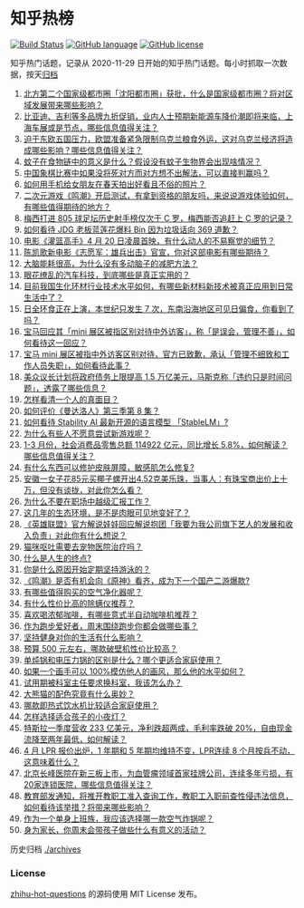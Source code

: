# 知乎热榜
[![Build Status](https://github.com/ToWeLong/zhihu-hot-questions/workflows/CI/badge.svg)](https://github.com/ToWeLong/zhihu-hot-questions/actions)
[![GitHub language](https://img.shields.io/badge/language-golang-orange.svg)](https://golang.org/)
[![GitHub license](https://img.shields.io/github/license/ToWeLong/zhihu-hot-questions)](https://github.com/ToWeLong/zhihu-hot-questions/blob/main/LICENSE)

知乎热门话题，记录从 2020-11-29 日开始的知乎热门话题。每小时抓取一次数据，按天[归档](./archives)

<!-- BEGIN -->

1. [北方第二个国家级都市圈「沈阳都市圈」获批，什么是国家级都市圈？将对区域发展带来哪些影响？](https://www.zhihu.com/question/595386392)
1. [比亚迪、吉利等多品牌九折促销，业内人士预期新能源车降价潮即将来临，上海车展或是节点，哪些信息值得关注？](https://www.zhihu.com/question/595177957)
1. [迫于东欧五国压力，欧盟准备紧急限制乌克兰粮食外运，这对乌克兰经济将造成哪些影响？哪些信息值得关注？](https://www.zhihu.com/question/596682032)
1. [蚊子在食物链中的意义是什么？假设没有蚊子生物界会出现啥情况？](https://www.zhihu.com/question/596664691)
1. [中国象棋比赛中如果没将死对方而对方想不出解法，可以直接判赢吗？](https://www.zhihu.com/question/595965587)
1. [如何用手机给女朋友在春天拍出好看且不俗的照片？](https://www.zhihu.com/question/596581306)
1. [二次元游戏《鸣潮》开启测试，有拿到资格的朋友吗，来说说游戏体验如何，有哪些值得期待的地方？](https://www.zhihu.com/question/596687839)
1. [梅西打进 805 球足坛历史射手榜仅次于 C 罗，梅西能否追赶上 C 罗的记录？](https://www.zhihu.com/question/596054422)
1. [如何看待 JDG 老板蓝莲花爆料 Bin 因为垃圾话向 369 道歉？](https://www.zhihu.com/question/596605954)
1. [电影《灌篮高手》4 月 20 日凌晨首映，有什么动人的不易察觉的细节？](https://www.zhihu.com/question/596633834)
1. [陈凯歌新电影《志愿军：雄兵出击》官宣，你对这部电影有哪些期待？](https://www.zhihu.com/question/596477824)
1. [大脑能耗很高，为什么没有多动脑子的减肥方法？](https://www.zhihu.com/question/596469703)
1. [眼花缭乱的汽车科技，到底哪些是真正实用的？](https://www.zhihu.com/question/596687325)
1. [目前我国生化环材行业技术水平如何，有哪些新材料新技术被真正应用到日常生活中了？](https://www.zhihu.com/question/596686356)
1. [日全环食正在上演，本世纪只发生 7 次，东南沿海地区可见日偏食，你看到了吗？](https://www.zhihu.com/question/595102762)
1. [宝马回应其「mini 展区被指区别对待中外访客」，称「是误会，管理不善」，如何看待这一回应？](https://www.zhihu.com/question/596704817)
1. [宝马 mini 展区被指中外访客区别对待，官方已致歉，承认「管理不细致和工作人员失职」，如何看待此事？](https://www.zhihu.com/question/596693744)
1. [​美众议长计划将政府债务上限提高 1.5 万亿美元，马斯克称「违约只是时间问题」，透露了哪些信息？](https://www.zhihu.com/question/596694397)
1. [怎样看清一个人的真面目？](https://www.zhihu.com/question/593278749)
1. [如何评价《曼达洛人》第三季第 8 集？](https://www.zhihu.com/question/596329384)
1. [如何看待 Stability AI 最新开源的语言模型 「StableLM」?](https://www.zhihu.com/question/596668250)
1. [为什么有些人不愿意尝试新游戏呢？](https://www.zhihu.com/question/590138215)
1. [1-3 月份，社会消费品零售总额 114922 亿元，同比增长 5.8%，如何解读？哪些信息值得关注？](https://www.zhihu.com/question/596253656)
1. [有什么东西可以修护皮肤屏障，敏感肌怎么修复?](https://www.zhihu.com/question/523363327)
1. [安徽一女子花85元买椰子螺开出4.52克美乐珠，当事人：有珠宝商出价上十万，但没有谈拢，对此你怎么看？](https://www.zhihu.com/question/596290623)
1. [为什么不要在职场中越级汇报工作？](https://www.zhihu.com/question/580445128)
1. [这几年的生态环境，是不是肉眼可见地变好了？](https://www.zhihu.com/question/596312091)
1. [《英雄联盟》官方解说娃娃回应解说抱团「我要为我公司旗下艺人的发展和收入负责」对此你有什么想说？](https://www.zhihu.com/question/596490158)
1. [猫咪呕吐需要去宠物医院治疗吗？](https://www.zhihu.com/question/591003319)
1. [什么是人生的终点?](https://www.zhihu.com/question/596454660)
1. [你是什么原因开始定期坚持游泳的？](https://www.zhihu.com/question/595120136)
1. [《鸣潮》是否有机会向《原神》看齐，成为下一个国产二游爆款?](https://www.zhihu.com/question/593439567)
1. [有哪些值得购买的空气净化器呢？](https://www.zhihu.com/question/591485168)
1. [有什么性价比高的除螨仪推荐？](https://www.zhihu.com/question/591072348)
1. [喜欢喝浓郁咖啡，有哪些意式半自动咖啡机推荐？](https://www.zhihu.com/question/591071388)
1. [作为跑步爱好者，周末围绕跑步你都会做哪些事？](https://www.zhihu.com/question/595922123)
1. [坚持健身对你的生活有什么影响？](https://www.zhihu.com/question/594906372)
1. [预算 500 元左右，哪款破壁机性价比较高？](https://www.zhihu.com/question/591687798)
1. [单炖锅和电压力锅的区别是什么？哪个更适合家庭使用？](https://www.zhihu.com/question/591285406)
1. [如果一个画手可以 100%模仿他人的画风，那么他的水平如何？](https://www.zhihu.com/question/596070402)
1. [试用期被科室主任要求换科室，我该怎么办？](https://www.zhihu.com/question/596054554)
1. [大熊猫的配色究竟有什么奥妙？](https://www.zhihu.com/question/596312122)
1. [哪款即热式饮水机比较适合家庭使用？](https://www.zhihu.com/question/591071877)
1. [怎样选择适合孩子的小夜灯？](https://www.zhihu.com/question/591072155)
1. [特斯拉一季度营收 233 亿美元，净利跌超两成，毛利率跌破 20%，自由现金流降至两年最低，如何解读？](https://www.zhihu.com/question/596667429)
1. [4 月 LPR 报价出炉，1 年期和 5 年期均维持不变，LPR连续 8 个月按兵不动，这意味着什么？](https://www.zhihu.com/question/596673763)
1. [北京长峰医院在新三板上市，为血管瘤领域首家挂牌公司，连续多年亏损，有20家连锁医院，哪些信息值得关注？](https://www.zhihu.com/question/596465056)
1. [教育部发通知，将推开教职工准入查询工作，教职工入职前查性侵违法信息，如何看待该举措？将带来哪些影响？](https://www.zhihu.com/question/596674058)
1. [作为一个单身上班族，我应该选择哪一款空气炸锅呢？](https://www.zhihu.com/question/591071736)
1. [身为家长，你周末会带孩子做些什么有意义的活动？](https://www.zhihu.com/question/592775237)

<!-- END -->

历史归档 [./archives](./archives)


### License
[zhihu-hot-questions](https://github.com/towelong/zhihu-hot-questions) 的源码使用 MIT License 发布。